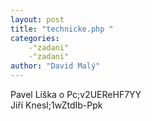 ```yaml
---
layout: post
title: "technicke.php "
categories:
    -"zadani"
    -"zadani"
author: "David Malý"
--- 
```


Pavel Liška o Pc;v2UEReHF7YY<br>Jiří Knesl;1wZtdIb-Ppk